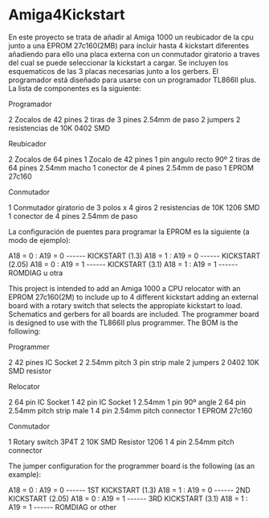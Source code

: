 # Amiga4Kickstart

En este proyecto se trata de añadir al Amiga 1000 un reubicador de la cpu junto a una EPROM 27c160(2MB) para incluir hasta
4 kickstart diferentes añadiendo para ello una placa externa con un conmutador giratorio a traves del cual se puede seleccionar
la kickstart a cargar.
Se incluyen los esquematicos de las 3 placas necesarias junto a los gerbers.
El programador está diseñado para usarse con un programador TL866II plus.
La lista de componentes es la siguiente:

Programador

2 Zocalos de 42 pines
2 tiras de 3 pines 2.54mm de paso
2 jumpers
2 resistencias de 10K 0402 SMD

Reubicador

2 Zocalos de 64 pines
1 Zocalo de 42 pines
1 pin angulo recto 90º
2 tiras de 64 pines 2.54mm macho
1 conector de 4 pines 2.54mm de paso
1 EPROM 27c160

Conmutador

1 Conmutador giratorio de 3 polos x 4 giros
2 resistencias de 10K 1206 SMD
1 conector de 4 pines 2.54mm de paso

La configuración de puentes para programar la EPROM es la siguiente (a modo de ejemplo):

A18 = 0 : A19 = 0 ------ KICKSTART (1.3)
A18 = 1 : A19 = 0 ------ KICKSTART (2.05)
A18 = 0 : A19 = 1 ------ KICKSTART (3.1)
A18 = 1 : A19 = 1 ------ ROMDIAG u otra


This project is intended to add an Amiga 1000 a CPU relocator with an EPROM 27c160(2M) to include up to 4 different kickstart
adding an external board with a rotary switch that selects the appropiate kickstart to load.
Schematics and gerbers for all boards are included.
The programmer board is designed to use with the TL866II plus programmer.
The BOM is the following:

Programmer

2 42 pines IC Socket 
2 2.54mm pitch 3 pin strip male
2 jumpers
2 0402 10K SMD resistor

Relocator

2 64 pin IC Socket
1 42 pin IC Socket
1 2.54mm 1 pin 90º angle
2 64 pin 2.54mm pitch strip male
1 4 pin 2.54mm pitch connector
1 EPROM 27c160

Conmutador

1 Rotary switch 3P4T
2 10K SMD Resistor 1206
1 4 pin 2.54mm pitch connector

The jumper configuration for the programmer board is the following (as an example):

A18 = 0 : A19 = 0 ------ 1ST KICKSTART (1.3)
A18 = 1 : A19 = 0 ------ 2ND KICKSTART (2.05)
A18 = 0 : A19 = 1 ------ 3RD KICKSTART (3.1)
A18 = 1 : A19 = 1 ------ ROMDIAG or other

